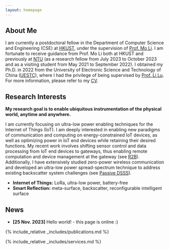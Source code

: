 ```yaml
---
layout: homepage
---
```


## About Me

I am currently a postdoctoral fellow in the Department of Computer Science and Engineering (CSE) at [HKUST](https://hkust.edu.hk/), under the supervision of [Prof. Mo Li](https://cse.hkust.edu.hk/~lim/). I am fortunate to receive guidance from Prof. Mo Li both at HKUST and previously at [NTU](https://www.ntu.edu.sg/) (as a research fellow from July 2023 to October 2023 and as a visiting student from May 2021 to September 2022). I obtained my Ph.D. in 2022 from the University of Electronic Science and Technology of China ([UESTC](https://en.uestc.edu.cn/)), where I had the privilege of being supervised by [Prof. Li Lu](https://www.scse.uestc.edu.cn/info/1081/12001.htm). For more information, please refer to my [CV](./assets/files/curriculum_vitae.pdf).


## Research Interests
**My research goal is to enable ubiquitous instrumentation of the physical world, anytime and anywhere.**

I am currently focusing on ultra-low power enabling techniques for the Internet of Things (IoT). I am deeply interested in enabling new paradigms of communication and computing on energy-constrained IoT devices, as well as optimizing power in IoT end devices while retaining their desired functions. My recent work involves shifting sensor control and data processing from IoT end devices to gateways, thus enabling remote computation and device management at the gateway (see [R2B](https://dl.acm.org/doi/10.1145/3372224.3419182)). Additionally, I have extensively studied zero-power wireless communication and developed an ultra-low power spread-spectrum technique to address existing backscatter system challenges (see [Passive DSSS](https://www.usenix.org/conference/nsdi22/presentation/li-songfan)).


- **Internet of Things:** LoRa, ultra-low power, battery-free
- **Smart Reflection:** meta-surface, backscatter, reconfigurable intelligent surface

## News

- **[25 Nov. 2023]** Hello world! - this page is online :)
<!--- **[Feb. 2020]** Our paper about incremental learning is accepted to CVPR 2020. -->
<!-- This content will not appear in the rendered Markdown -->

{% include_relative _includes/publications.md %}

{% include_relative _includes/services.md %}
